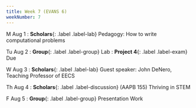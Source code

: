 ```yaml
---
title: Week 7 (EVANS 6)
weekNumber: 7
---
```


M Aug 1
: **Scholars**{: .label .label-lab} Pedagogy: How to write computational problems

Tu Aug 2
: **Group**{: .label .label-group} Lab
: **Project 4**{: .label .label-exam} Due

W Aug 3
: **Scholars**{: .label .label-lab} Guest speaker: John DeNero, Teaching Professor  of EECS

Th Aug 4
: **Scholars**{: .label .label-discussion} (AAPB 155) Thriving in STEM

F Aug 5
: **Group**{: .label .label-group} Presentation Work
